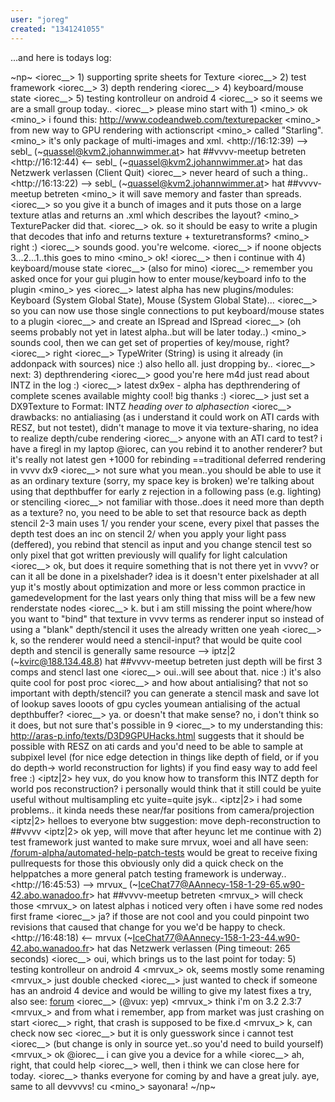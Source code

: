 ```yaml
---
user: "joreg"
created: "1341241055"
---
```


...and here is todays log:

~np~
[](16:09:20) <iorec__> 1) supporting sprite sheets for Texture
[](16:09:20) <iorec__> 2) test framework
[](16:09:20) <iorec__> 3) depth rendering
[](16:09:20) <iorec__> 4) keyboard/mouse state
[](16:09:20) <iorec__> 5) testing kontrolleur on android 4
[](16:09:43) <iorec__> so it seems we are a small group today..
[](16:09:53) <iorec__> please mino start with 1)
[](16:10:16) <mino_> ok
[](16:10:48) <mino_> i found this: http://www.codeandweb.com/texturepacker
[](16:11:46) <mino_> from new way to GPU rendering with actionscript
[](16:11:59) <mino_> called "Starling".
[](16:12:31) <mino_> it's only package of multi-images and xml.
<http://16:12:39) --> sebl_ (~quassel@kvm2.johannwimmer.at> hat ##vvvv-meetup betreten
<http://16:12:44) <-- sebl_ (~quassel@kvm2.johannwimmer.at> hat das Netzwerk verlassen (Client Quit)
[](16:12:59) <iorec__> never heard of such a thing..
<http://16:13:22) --> sebl_ (~quassel@kvm2.johannwimmer.at> hat ##vvvv-meetup betreten
[](16:13:36) <mino_> it will save memory and faster than spreads.
[](16:13:36) <iorec__> so you give it a bunch of images and it puts those on a large texture atlas and returns an .xml which describes the layout?
[](16:14:59) <mino_> TexturePacker did that.
[](16:15:39) <iorec__> ok. so it should be easy to write a plugin that decodes that info and returns texture + texturetransforms?
[](16:16:00) <mino_> right :)
[](16:16:16) <iorec__> sounds good. you're welcome.
[](16:16:45) <iorec__> if noone objects 3...2...1..this goes to mino
[](16:16:52) <mino_> ok!
[](16:17:23) <iorec__> then i continue with 4) keyboard/mouse state
[](16:17:29) <iorec__> (also for mino)
[](16:17:59) <iorec__> remember you asked once for your gui plugin how to enter mouse/keyboard info to the plugin
[](16:18:17) <mino_> yes
[](16:18:35) <iorec__> latest alpha has new plugins/modules: Keyboard (System Global State), Mouse (System Global State)...
[](16:19:13) <iorec__> so you can now use those single connections to put keyboard/mouse states to a plugin
[](16:20:11) <iorec__> and create an ISpread<KeyState> and ISpread<MouseState>
[](16:21:30) <iorec__> (oh seems probably not yet in latest alpha..but will be later today..)
[](16:21:53) <mino_> sounds cool, then we can get set of properties of key/mouse, right?
[](16:22:11) <iorec__> right
[](16:22:32) <iorec__> TypeWriter (String) is using it already (in addonpack with sources)
[](16:23:04) <m4d> nice :)
[](16:23:16) <m4d> also hello all. just dropping by..
[](16:23:30) <iorec__> next: 3) depthrendering
[](16:23:34) <iorec__> good you're here m4d
[](16:23:56) <m4d> just read about INTZ in the  log :)
[](16:23:58) <iorec__> latest dx9ex - alpha has depthrendering of complete scenes available
[](16:24:08) <m4d> mighty cool!
[](16:24:18) <m4d> big thanks :)
[](16:24:19) <iorec__> just set a DX9Texture to Format: INTZ
[](16:24:54) <m4d> *heading over to  alphasection*
[](16:25:47) <iorec__> drawbacks: no antialiasing (as i understand it could work on ATI cards with RESZ, but not testet), didn't manage to move it via texture-sharing, no idea to realize depth/cube rendering
[](16:25:57) <iorec__> anyone with an ATI card to test?
[](16:27:01) <m4d> i have a firegl in my   laptop
[](16:27:07) <mrvux> @iorec, can you rebind it to another renderer?
[](16:27:16) <m4d> but it's really not latest gen
[](16:27:51) <m4d> +1000 for rebinding
[](16:28:13) <m4d> ==traditional deferred  rendering   in vvvv dx9
[](16:28:21) <iorec__> not sure what you mean..you should be able to use it as an ordinary texture
[](16:28:26) <m4d> (sorry, my space key  is broken)
[](16:29:17) <m4d> we're talking  about using that depthbuffer for early z rejection in  a following pass
[](16:29:21) <m4d> (e.g. lighting)
[](16:29:53) <mrvux> or stenciling
[](16:30:16) <iorec__> not familiar with those..does it need more than depth as a texture?
[](16:30:36) <mrvux> no, you need to be able to set that resource back as depth stencil
[](16:30:46) <mrvux> 2-3 main uses
[](16:31:13) <mrvux> 1/ you render your scene, every pixel that passes the depth test does an inc on stencil
[](16:31:41) <mrvux> 2/ when you apply your light pass (deffered), you rebind that stencil as input
[](16:31:51) <mrvux> and you change stencil test
[](16:32:13) <mrvux> so only pixel that got written previously will qualify for light calculation
[](16:32:38) <iorec__> ok, but does it require something that is not there yet in vvvv? or can it all be done in a pixelshader?
[](16:32:52) <mrvux> idea is it doesn't enter pixelshader at all
[](16:33:02) <m4d> yup
[](16:33:58) <m4d> it's mostly about optimization and more or less common practice in gamedevelopment for the last years
[](16:34:12) <mrvux> only thing that miss will be a few new renderstate nodes
[](16:34:47) <iorec__> k. but i am still missing the point where/how you want to "bind" that texture in vvvv terms
[](16:34:53) <mrvux> as renderer input
[](16:35:17) <mrvux> so instead of using a "blank" depth/stencil
[](16:35:24) <mrvux> it uses the already written one
[](16:35:39) <m4d> yeah
[](16:35:40) <iorec__> k, so the renderer would need a stencil-input?
[](16:35:49) <m4d> that would be  quite cool
[](16:35:53) <mrvux> depth and stencil is generally same resource
[](16:36:03) --> iptz|2 (~kvirc@188.134.48.8) hat ##vvvv-meetup betreten
[](16:36:09) <mrvux> just depth will be first 3 comps and stencl last one
[](16:36:21) <iorec__> oui..will see about that.
[](16:36:28) <m4d> nice :)
[](16:36:32) <mrvux> it's also quite cool for post proc
[](16:36:45) <iorec__> and how about antialising? that not so important with depth/stencil?
[](16:36:45) <mrvux> you can generate a stencil mask and save lot of lookup
[](16:36:58) <m4d> saves  looots of gpu cycles
[](16:37:26) <m4d> youmean antialising of the actual depthbuffer?
[](16:37:50) <iorec__> ya. or doesn't that make sense?
[](16:38:03) <m4d> no, i don't think so
[](16:38:16) <mrvux> it does, but not sure that's possible in 9
[](16:39:15) <iorec__> to my understanding this: http://aras-p.info/texts/D3D9GPUHacks.html suggests that it should be possible with RESZ on ati cards
[](16:39:27) <mrvux> and you'd need to be able to sample at subpixel level (for nice edge detection in things like depth of field, or if you do depth-> world reconstruction for lights)
[](16:40:49) <mrvux> if you find easy way to add feel free :)
[](16:41:44) <iptz|2> hey vux, do you know how to transform this INTZ depth for world pos reconstruction?
[](16:41:48) <m4d> i personally would think that it still could be yuite useful without multisampling etc
[](16:42:12) <m4d> yuite=quite jsyk..
[](16:42:16) <iptz|2> i had some problems.. it kinda needs these near/far positions from camera/projection
[](16:43:13) <iptz|2> helloes to everyone btw
[](16:43:13) <iorec> suggestion: move deph-reconstruction to ##vvvv
[](16:43:23) <iptz|2> ok
[](16:43:28) <mrvux> yep, will move that after
[](16:43:28) <m4d> heyunc
[](16:43:48) <iorec> let me continue with 2) test framework
[](16:44:06) <iorec> just wanted to make sure mrvux, woei and all have seen: [/forum-alpha/automated-help-patch-tests](/forum-alpha/automated-help-patch-tests)
[](16:44:32) <iorec> would be great to receive fixing pullrequests for those
[](16:44:50) <iorec> this obviously only did a quick check on the helppatches
[](16:45:19) <iorec> a more general patch testing framework is underway..
<http://16:45:53) --> mrvux_ (~IceChat77@AAnnecy-158-1-29-65.w90-42.abo.wanadoo.fr> hat ##vvvv-meetup betreten
[](16:46:02) <mrvux_> will check those
[](16:46:18) <mrvux_> on latest alphas i noticed very often i have some red nodes first frame
[](16:47:12) <iorec__> ja? if those are not cool and you could pinpoint two revisions that caused that change for you we'd be happy to check.
<http://16:48:18) <-- mrvux (~IceChat77@AAnnecy-158-1-23-44.w90-42.abo.wanadoo.fr> hat das Netzwerk verlassen (Ping timeout: 265 seconds)
[](16:49:11) <iorec__> oui, which brings us to the last point for today: 5) testing kontrolleur on android 4
[](16:49:25) <mrvux_> ok, seems mostly some renaming
[](16:49:33) <mrvux_> just double checked
[](16:49:50) <iorec__> just wanted to check if someone has an android 4 device and would be willing to give my latest fixes a try, also see: [forum](forum)
[](16:50:03) <iorec__> (@vux: yep)
[](16:50:26) <mrvux_> think i'm on 3.2
[](16:50:36) <m4d> 2.3:7
[](16:50:48) <mrvux_> and from what i remember, app from market was just crashing on start
[](16:51:24) <iorec__> right, that crash is supposed to be fixe.d
[](16:51:35) <mrvux_> k, can check now sec
[](16:51:41) <iorec__> but it is only guesswork since i cannot test
[](16:52:01) <iorec__> (but change is only in source yet..so you'd need to build yourself)
[](16:53:16) <mrvux_> ok
[](16:53:43) <woei> @iorec__ i can give you a device for a while
[](16:53:53) <iorec__> ah, right, that could help
[](16:54:40) <iorec__> well, then i think we can close here for today.
[](16:54:59) <iorec__> thanks everyone for coming by and have a great july.
[](16:55:22) <m4d> aye, same to all devvvvs!
[](16:55:47) <woei> cu
[](16:55:52) <mino_> sayonara!
~/np~
